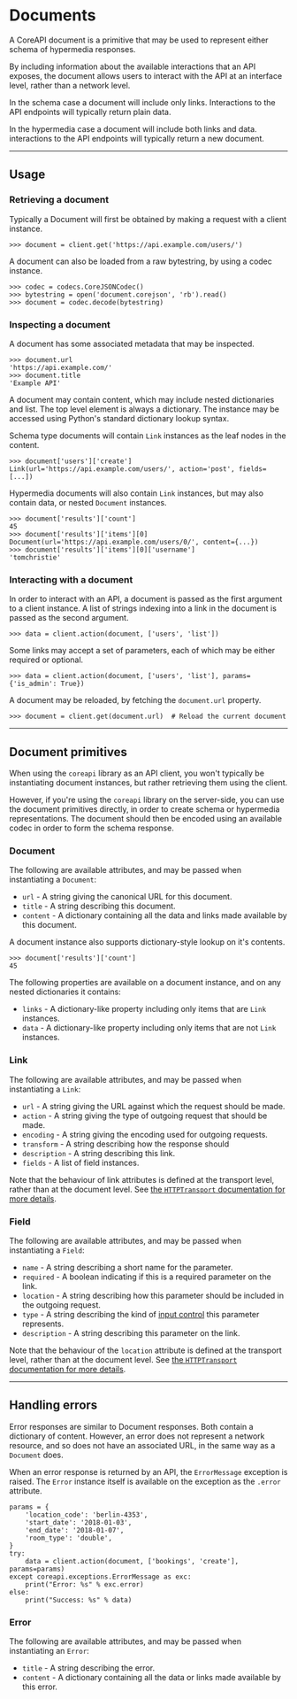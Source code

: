 # Documents

A CoreAPI document is a primitive that may be used to represent either schema of hypermedia responses.

By including information about the available interactions that an API exposes,
the document allows users to interact with the API at an interface level, rather
than a network level.

In the schema case a document will include only links. Interactions to the API
endpoints will typically return plain data.

In the hypermedia case a document will include both links and data. interactions
to the API endpoints will typically return a new document.

---

## Usage

### Retrieving a document

Typically a Document will first be obtained by making a request with a
client instance.

    >>> document = client.get('https://api.example.com/users/')

A document can also be loaded from a raw bytestring, by using a codec instance.

    >>> codec = codecs.CoreJSONCodec()
    >>> bytestring = open('document.corejson', 'rb').read()
    >>> document = codec.decode(bytestring)

### Inspecting a document

A document has some associated metadata that may be inspected.

    >>> document.url
    'https://api.example.com/'
    >>> document.title
    'Example API'

A document may contain content, which may include nested dictionaries and list.
The top level element is always a dictionary. The instance may be accessed using
Python's standard dictionary lookup syntax.

Schema type documents will contain `Link` instances as the leaf nodes in the content.

    >>> document['users']['create']
    Link(url='https://api.example.com/users/', action='post', fields=[...])

Hypermedia documents will also contain `Link` instances, but may also contain
data, or nested `Document` instances.

    >>> document['results']['count']
    45
    >>> document['results']['items'][0]
    Document(url='https://api.example.com/users/0/', content={...})
    >>> document['results']['items'][0]['username']
    'tomchristie'

### Interacting with a document

In order to interact with an API, a document is passed as the first argument to
a client instance. A list of strings indexing into a link in the document is passed
as the second argument.

    >>> data = client.action(document, ['users', 'list'])

Some links may accept a set of parameters, each of which may be either required or optional.

    >>> data = client.action(document, ['users', 'list'], params={'is_admin': True})

A document may be reloaded, by fetching the `document.url` property.

    >>> document = client.get(document.url)  # Reload the current document

---

## Document primitives

When using the `coreapi` library as an API client, you won't typically be instantiating
document instances, but rather retrieving them using the client.

However, if you're using the `coreapi` library on the server-side, you can use
the document primitives directly, in order to create schema or hypermedia representations.
The document should then be encoded using an available codec in order to form the schema response.

### Document

The following are available attributes, and may be passed when instantiating a `Document`:

* `url` - A string giving the canonical URL for this document.
* `title` - A string describing this document.
* `content` - A dictionary containing all the data and links made available by this document.

A document instance also supports dictionary-style lookup on it's contents.

    >>> document['results']['count']
    45

The following properties are available on a document instance, and on any
nested dictionaries it contains:

* `links` - A dictionary-like property including only items that are `Link` instances.
* `data` - A dictionary-like property including only items that are not `Link` instances.

### Link

The following are available attributes, and may be passed when instantiating a `Link`:

* `url` - A string giving the URL against which the request should be made.
* `action` - A string giving the type of outgoing request that should be made.
* `encoding` - A string giving the encoding used for outgoing requests.
* `transform` - A string describing how the response should
* `description` - A string describing this link.
* `fields` - A list of field instances.

Note that the behaviour of link attributes is defined at the transport level,
rather than at the document level. See [the `HTTPTransport` documentation for more details][link-behaviour].

### Field

The following are available attributes, and may be passed when instantiating a `Field`:

* `name` - A string describing a short name for the parameter.
* `required` - A boolean indicating if this is a required parameter on the link.
* `location` - A string describing how this parameter should be included in the outgoing request.
* `type` - A string describing the kind of [input control][html5-input-control] this parameter represents.
* `description` - A string describing this parameter on the link.

Note that the behaviour of the `location` attribute is defined at the transport level,
rather than at the document level. See [the `HTTPTransport` documentation for more details][link-behaviour].

---

## Handling errors

Error responses are similar to Document responses. Both contain a dictionary of
content. However, an error does not represent a network resource, and so does
not have an associated URL, in the same way as a `Document` does.

When an error response is returned by an API, the `ErrorMessage` exception is raised.
The `Error` instance itself is available on the exception as the `.error` attribute.

    params = {
        'location_code': 'berlin-4353',
        'start_date': '2018-01-03',
        'end_date': '2018-01-07',
        'room_type': 'double',
    }
    try:
        data = client.action(document, ['bookings', 'create'], params=params)
    except coreapi.exceptions.ErrorMessage as exc:
        print("Error: %s" % exc.error)
    else:
        print("Success: %s" % data)

### Error

The following are available attributes, and may be passed when instantiating an `Error`:

* `title` - A string describing the error.
* `content` - A dictionary containing all the data or links made available by this error.

[link-behaviour]: transports.md#making-requests
[html5-input-control]: https://www.w3.org/TR/html-markup/input.html
